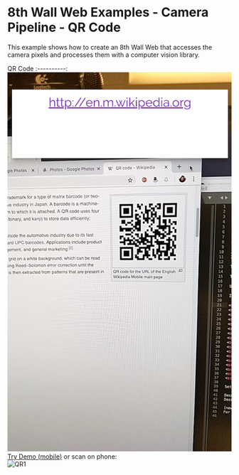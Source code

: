 # 8th Wall Web Examples - Camera Pipeline - QR Code

This example shows how to create an 8th Wall Web that accesses the camera pixels and processes
them with a computer vision library.

QR Code
:----------:
![qrcode-screenshot](../../../images/screenshot-qrcode.png)
[Try Demo (mobile)](https://apps.8thwall.com/8thWall/camerapipeline_qrcode)
or scan on phone:<br> ![QR1](../../images/qr-camerapipeline_qrcode.png)
